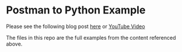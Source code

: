 # Postman to Python Example

Please see the following blog post [here](https://0x2142.com/from-postman-to-python-your-first-get-request/) or [YouTube Video](https://www.youtube.com/watch?v=nOdIyrA2l5A)

The files in this repo are the full examples from the content referenced above.
